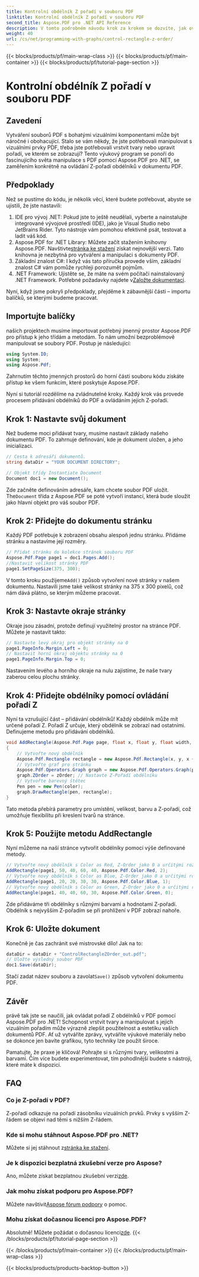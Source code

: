 ```yaml
---
title: Kontrolní obdélník Z pořadí v souboru PDF
linktitle: Kontrolní obdélník Z pořadí v souboru PDF
second_title: Aspose.PDF pro .NET API Reference
description: V tomto podrobném návodu krok za krokem se dozvíte, jak ovládat Z-pořadí obdélníku v PDF pomocí Aspose.PDF for .NET. Ideální pro vývojáře, kteří chtějí vylepšit dokumenty PDF.
weight: 40
url: /cs/net/programming-with-graphs/control-rectangle-z-order/
---
```


{{< blocks/products/pf/main-wrap-class >}}
{{< blocks/products/pf/main-container >}}
{{< blocks/products/pf/tutorial-page-section >}}

# Kontrolní obdélník Z pořadí v souboru PDF

## Zavedení

Vytváření souborů PDF s bohatými vizuálními komponentami může být náročné i obohacující. Stalo se vám někdy, že jste potřebovali manipulovat s vizuálními prvky PDF, třeba jste potřebovali vrstvit tvary nebo upravit pořadí, ve kterém se zobrazují? Tento výukový program se ponoří do fascinujícího světa manipulace s PDF pomocí Aspose.PDF pro .NET, se zaměřením konkrétně na ovládání Z-pořadí obdélníků v dokumentu PDF. 

## Předpoklady 

Než se pustíme do kódu, je několik věcí, které budete potřebovat, abyste se ujistili, že jste nastavili:

1. IDE pro vývoj .NET: Pokud jste to ještě neudělali, vyberte a nainstalujte integrované vývojové prostředí (IDE), jako je Visual Studio nebo JetBrains Rider. Tyto nástroje vám pomohou efektivně psát, testovat a ladit váš kód.
2.  Aspose.PDF for .NET Library: Můžete začít stažením knihovny Aspose.PDF. Navštivte[stránka ke stažení](https://releases.aspose.com/pdf/net/) získat nejnovější verzi. Tato knihovna je nezbytná pro vytváření a manipulaci s dokumenty PDF.
3. Základní znalost C#: I když vás tato příručka provede vším, základní znalost C# vám pomůže rychleji porozumět pojmům.
4.  .NET Framework: Ujistěte se, že máte na svém počítači nainstalovaný .NET Framework. Potřebné požadavky najdete v[Založte dokumentaci](https://reference.aspose.com/pdf/net/).

Nyní, když jsme pokryli předpoklady, přejděme k zábavnější části – importu balíčků, se kterými budeme pracovat.

## Importujte balíčky

našich projektech musíme importovat potřebný jmenný prostor Aspose.PDF pro přístup k jeho třídám a metodám. To nám umožní bezproblémově manipulovat se soubory PDF. Postup je následující:

```csharp
using System.IO;
using System;
using Aspose.Pdf;
```

Zahrnutím těchto jmenných prostorů do horní části souboru kódu získáte přístup ke všem funkcím, které poskytuje Aspose.PDF.

Nyní si tutoriál rozdělíme na zvládnutelné kroky. Každý krok vás provede procesem přidávání obdélníků do PDF a ovládáním jejich Z-pořadí.

## Krok 1: Nastavte svůj dokument

Než budeme moci přidávat tvary, musíme nastavit základy našeho dokumentu PDF. To zahrnuje definování, kde je dokument uložen, a jeho inicializaci.

```csharp
// Cesta k adresáři dokumentů.
string dataDir = "YOUR DOCUMENT DIRECTORY";

// Objekt třídy Instantiate Document
Document doc1 = new Document();
```
 Zde začněte definováním adresáře, kam chcete soubor PDF uložit. The`Document` třída z Aspose.PDF se poté vytvoří instancí, která bude sloužit jako hlavní objekt pro váš soubor PDF.

## Krok 2: Přidejte do dokumentu stránku

Každý PDF potřebuje k zobrazení obsahu alespoň jednu stránku. Přidáme stránku a nastavíme její rozměry.

```csharp
// Přidat stránku do kolekce stránek souboru PDF
Aspose.Pdf.Page page1 = doc1.Pages.Add();
//Nastavit velikost stránky PDF
page1.SetPageSize(375, 300);
```
 V tomto kroku použijeme`Add()` způsob vytvoření nové stránky v našem dokumentu. Nastavili jsme také velikost stránky na 375 x 300 pixelů, což nám dává plátno, se kterým můžeme pracovat.

## Krok 3: Nastavte okraje stránky 

Okraje jsou zásadní, protože definují využitelný prostor na stránce PDF. Můžete je nastavit takto:

```csharp
// Nastavte levý okraj pro objekt stránky na 0
page1.PageInfo.Margin.Left = 0;
// Nastavit horní okraj objektu stránky na 0
page1.PageInfo.Margin.Top = 0;
```
Nastavením levého a horního okraje na nulu zajistíme, že naše tvary zaberou celou plochu stránky.

## Krok 4: Přidejte obdélníky pomocí ovládání pořadí Z

Nyní ta vzrušující část – přidávání obdélníků! Každý obdélník může mít určené pořadí Z. Pořadí Z určuje, který obdélník se zobrazí nad ostatními. Definujeme metodu pro přidávání obdélníků.

```csharp
void AddRectangle(Aspose.Pdf.Page page, float x, float y, float width, float height, Aspose.Pdf.Color color, int zOrder)
{
    // Vytvořte nový obdélník
    Aspose.Pdf.Rectangle rectangle = new Aspose.Pdf.Rectangle(x, y, x + width, y + height);
    // Vytvořte graf pro stránku
    Aspose.Pdf.Operators.Graph graph = new Aspose.Pdf.Operators.Graph(page);
    graph.ZOrder = zOrder; // Nastavte Z-Pořadí obdélníku
    // Vytvořte barevný štětec
    Pen pen = new Pen(color);
    graph.DrawRectangle(pen, rectangle);
}
```
Tato metoda přebírá parametry pro umístění, velikost, barvu a Z-pořadí, což umožňuje flexibilitu při kreslení tvarů na stránce.

## Krok 5: Použijte metodu AddRectangle

Nyní můžeme na naší stránce vytvořit obdélníky pomocí výše definované metody.

```csharp
// Vytvořte nový obdélník s Color as Red, Z-Order jako 0 a určitými rozměry
AddRectangle(page1, 50, 40, 60, 40, Aspose.Pdf.Color.Red, 2);
// Vytvořte nový obdélník s Color as Blue, Z-Order jako 0 a určitými rozměry
AddRectangle(page1, 20, 20, 30, 30, Aspose.Pdf.Color.Blue, 1);
// Vytvořte nový obdélník s Color as Green, Z-Order jako 0 a určitými rozměry
AddRectangle(page1, 40, 40, 60, 30, Aspose.Pdf.Color.Green, 0);
```
Zde přidáváme tři obdélníky s různými barvami a hodnotami Z-pořadí. Obdélník s nejvyšším Z-pořadím se při prohlížení v PDF zobrazí nahoře.

## Krok 6: Uložte dokument 

Konečně je čas zachránit své mistrovské dílo! Jak na to:

```csharp
dataDir = dataDir + "ControlRectangleZOrder_out.pdf";
// Uložte výsledný soubor PDF
doc1.Save(dataDir);
```
 Stačí zadat název souboru a zavolat`Save()` způsob vytvoření dokumentu PDF.

## Závěr 

právě tak jste se naučili, jak ovládat pořadí Z obdélníků v PDF pomocí Aspose.PDF pro .NET! Schopnost vrstvit tvary a manipulovat s jejich vizuálním pořadím může výrazně zlepšit použitelnost a estetiku vašich dokumentů PDF. Ať už vytváříte zprávy, vytváříte výukové materiály nebo se dokonce jen bavíte grafikou, tyto techniky lze použít široce.

Pamatujte, že praxe je klíčová! Pohrajte si s různými tvary, velikostmi a barvami. Čím více budete experimentovat, tím pohodlnější budete s nástroji, které máte k dispozici.

## FAQ

### Co je Z-pořadí v PDF?
Z-pořadí odkazuje na pořadí zásobníku vizuálních prvků. Prvky s vyšším Z-řádem se objeví nad těmi s nižším Z-řádem.

### Kde si mohu stáhnout Aspose.PDF pro .NET?
 Můžete si jej stáhnout z[stránka ke stažení](https://releases.aspose.com/pdf/net/).

### Je k dispozici bezplatná zkušební verze pro Aspose?
 Ano, můžete získat bezplatnou zkušební verzi[zde](https://releases.aspose.com/).

### Jak mohu získat podporu pro Aspose.PDF?
 Můžete navštívit[Aspose fórum podpory](https://forum.aspose.com/c/pdf/10) o pomoc.

### Mohu získat dočasnou licenci pro Aspose.PDF?
 Absolutně! Můžete požádat o dočasnou licenci[zde](https://purchase.aspose.com/temporary-license/).
{{< /blocks/products/pf/tutorial-page-section >}}

{{< /blocks/products/pf/main-container >}}
{{< /blocks/products/pf/main-wrap-class >}}

{{< blocks/products/products-backtop-button >}}
